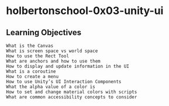 # holbertonschool-0x03-unity-ui

## Learning Objectives

    What is the Canvas
    What is screen space vs world space
    How to use the Rect Tool
    What are anchors and how to use them
    How to display and update information in the UI
    What is a coroutine
    How to create a menu
    How to use Unity’s UI Interaction Components
    What the alpha value of a color is
    How to set and change material colors with scripts
    What are common accessibility concepts to consider